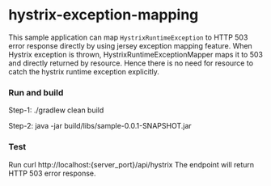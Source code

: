 # hystrix-exception-mapping

This sample application can map `HystrixRuntimeException` to HTTP 503 error response directly by using jersey exception mapping feature. When Hystrix exception is thrown, HystrixRuntimeExceptionMapper maps it to 503 and directly returned by resource. Hence there is no need for resource to catch the hystrix runtime exception explicitly. 


### Run and build
Step-1: 
./gradlew clean build

Step-2:
java -jar build/libs/sample-0.0.1-SNAPSHOT.jar

### Test
Run curl http://localhost:{server_port}/api/hystrix
The endpoint will return HTTP 503 error response.